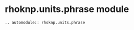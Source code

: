 # rhoknp.units.phrase module

```{eval-rst}
.. automodule:: rhoknp.units.phrase
```

```{toctree}
```
